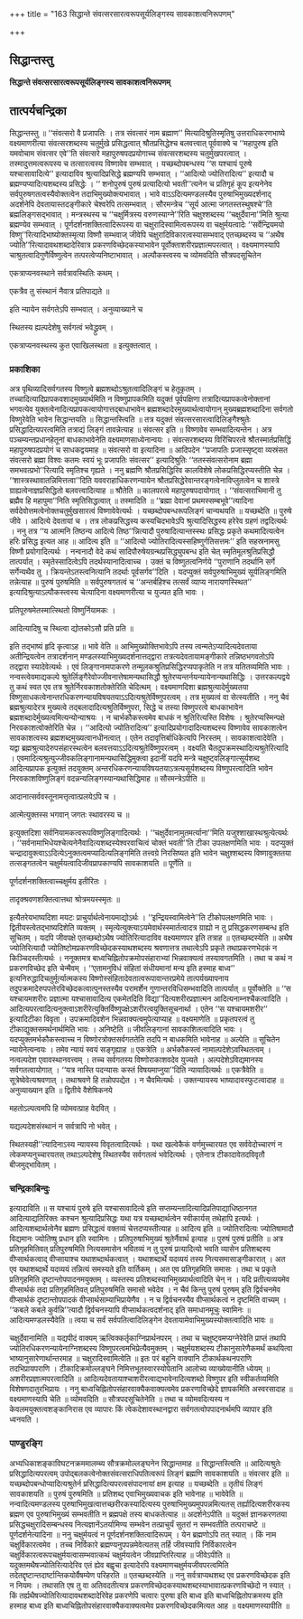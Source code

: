 +++
title = "163 सिद्धान्ते संवत्सरसारत्वरूपसूर्यलिङ्गस्य सावकाशत्वनिरूपणम्"

+++


## सिद्धान्तस्तु

**सिद्धान्ते संवत्सरसारत्वरूपसूर्यलिङ्गस्य सावकाशत्वनिरूपणम्**

## **तात्पर्यचन्द्रिका**

सिद्धान्तस्तु ॥ ‘‘संवत्सरो वै प्रजापतिः । तत्र संवत्सरं नाम ब्रह्माण’’ मित्यादिश्रुतिस्मृतिषु उत्तराधिकरणभाष्ये वक्ष्यमाणरीत्या संवत्सरशब्दस्य चतुर्मुखे प्रसिद्धत्वात् श्रौतप्रसिद्धेश्च बलवत्त्वात् पूर्ववाक्ये च ‘‘महापुरुष इति यमवोचाम संवत्सर एवे’’ति संवत्सरे महापुरुषपदप्रयोगाच्च संवत्सरशब्दस्य चतुर्मुखपरत्वात् । तस्मादुत्तमत्वरूपस्य च तत्सारत्वस्य विष्णावेव सम्भवात् । यच्छब्दोपबन्धस्य ‘‘स यश्चायं पूरुषे यश्चासावादित्ये’’ इत्यादाविव श्रुत्यादिप्रसिद्धे ब्रह्मण्यपि सम्भवात् । ‘‘आदित्यो ज्योतिरादित्य’’ इत्यादौ च ब्रह्मण्यप्यादित्यशब्दस्य प्रसिद्धेः । ‘‘ शनोपुरुषं पुरुषं प्रत्यादित्यो भवती’’त्यनेन च प्रतिगृहं कूप इत्यनेनेव सर्वपुरुषगतत्वस्यैवोक्तत्वेन तदाभिमुख्योक्त्यभावात् । भावे वाऽऽदित्यमण्डलस्यैव पुरुषाभिमुख्यदर्शनाद् अदर्शनेपि देवतायास्तदङ्गीकारे चेश्वरेपि तत्सम्भवात् । सौरमन्त्रेच ‘‘सूर्य आत्मा जगतस्तस्थुषश्चे’’ति ब्रह्मलिङ्गसद्भावात् । मन्त्रस्थस्य च ‘‘चक्षुर्मित्रस्य वरुणस्याग्ने’’रिति चक्षुश्शब्दस्य ‘‘चक्षुर्देवाना’’मिति श्रुत्या ब्रह्मण्येव सम्भवात् । पूर्णदर्शनशक्तित्वादिरूपस्य वा चक्षुरादिस्वामित्वरूपस्य वा चक्षुर्मयत्वादेः ‘‘सर्वेन्द्रियमयो विष्णु’’रित्यादिभाष्योक्तस्मृत्या विष्णौ सम्भवाज् जीवेपि चक्षुरादिविकारत्वस्यासम्भवाद् एतच्छब्दस्य च ‘‘अथैष ज्योति’’रित्यादावथशब्दादेरिवात्र प्रकरणविच्छेदकस्याभावेन पूर्वोक्ताशरीरप्रज्ञात्मपरत्वात् । वक्ष्यमाणस्यापि चाश्रुतत्वादिगुणैर्विष्णुत्वेन तत्परत्वेप्यनिष्टाभावात् । अल्पौकस्त्वस्य च व्योमवदिति सौत्रपदसूचितेन

एकत्राप्यनवस्थाने सर्वत्रावस्थितिः कथम् ।

एकत्रैव तु संस्थानं नैवात्र प्रतिपाद्यते ॥

इति न्यायेन सर्वगतेऽपि सम्भवात् । अनुव्याख्याने च

स्थितस्य ह्यल्पदेशेषु सर्वगत्वं भवेद्ध्रुवम् ।

एकत्राप्यनवस्थस्य कुत एवाखिलस्थता ॥ इत्युक्तत्वात् ।

### **प्रकाशिका**

अत्र पृथिव्यादिसर्वगतस्य विष्णुत्वे ब्रह्मशब्दोऽश्रुतत्वादिलिङ्गं च हेतूकृतम् । तच्चादित्यादिप्रापकवशादमुख्यार्थमिति न विष्णुप्रापकमिति यदुक्तं पूर्वपक्षिणा तत्रादित्यप्रापकत्वेनोक्तानां भगवत्येव युक्तत्वेनादित्यप्रापकत्वायोगात्तद्बाधाभावेन ब्रह्मशब्दादेरमुख्यार्थत्वायोगान् मुख्यब्रह्मशब्दादिना सर्वगतो विष्णुरेवेति भावेन सिद्धान्तयति ॥ सिद्धान्तस्त्विति ॥ तत्र यदुक्तं संवत्सरसारत्वादिलिङ्गैश्श्रुतेः प्रसिद्धादित्यपरत्वमिति तत्राद्यं लिङ्गं तावन्नेत्याह ॥ संवत्सर इति ॥ विष्णावेव सम्भवादित्यन्तेन । अत्र पञ्चम्यन्तप्रधानहेतूनां बाधकाभावेनेति वक्ष्यमाणसाध्येनान्वयः । संवत्सरशब्दस्य विरिंचिपरत्वे श्रौतस्मार्तप्रसिद्धिं महापुरुषपदप्रयोगं च साधकद्वयमाह ॥ संवत्सरो वा इत्यादिना ॥ आदिपदेन ‘‘प्रजापतिः प्रजास्सृष्ट्वा व्यस्रंसत संवत्सरो ब्रह्मा विश्वः कतमः स्वयं भूः प्रजापतिः संवत्सर’’ इत्यादिश्रुतिः ‘‘ततस्संवत्सरोनाम ब्रह्मा समभवत्प्रभो’’रित्यादि स्मृतिश्च गृह्यते । ननु ब्रह्मणि श्रौतप्रसिद्धिरिव कालविशेषे लोकप्रसिद्धिरप्यस्तीति चेन्न । ‘‘शास्त्रस्थावातन्निमित्तत्वा’’दिति यववराहाधिकरणन्यायेन श्रौतप्रसिद्धेरेवान्तरङ्गत्वेनाविप्लुतत्वेन च शास्त्रे ग्राह्यत्वेनाज्ञप्रसिद्धितो बलवत्त्वादित्याह ॥ श्रौतेति ॥ कालपरत्वे महापुरुषपदायोगात् । ‘‘संवत्सराभिमानी तु ब्रह्मैव हि महापुमा’’निति स्मृतिसिद्धत्वात् ॥ तस्मादिति ॥ ‘‘ब्रह्मा देवानां प्रथमस्सम्बभूवे’’त्यादिना सर्वदेवोत्तमत्वेनोक्तचतुर्मुखसारत्वं विष्णावेवेत्यर्थः । यच्छब्दोपबन्धरूपलिङ्गं चान्यथयति ॥ यच्छब्देति ॥ पुरुषे जीवे । आदित्ये देवतायां च । तत्र लोकप्रसिद्धस्य कस्यचिदभावेऽपि श्रुत्यादिसिद्धस्य हरेरेव ग्रहणं तद्वदित्यर्थः । ननु तत्र ‘‘य आत्मनि तिष्ठन्य आदित्ये तिष्ठ’’न्नित्यादौ पुरुषादित्यान्तस्स्थः प्रसिद्धः प्रकृते कथमादित्यत्वेन हरिः प्रसिद्ध इत्यत आह ॥ आदित्य इति ॥ ‘‘आदित्यो ज्योतिरादित्यस्सहिष्णुर्गतिसत्तमः’’ इति सहस्रनामसु विष्णौ प्रयोगादित्यर्थः । नन्वनादौ वेदे कथं सादिपौरुषेयग्रन्थप्रसिद्ध्युपबन्ध इति चेत् स्मृतिमूलश्रुतिप्रसिद्धौ तात्पर्यात् । स्मृतेस्सादित्वेऽपि तदर्थस्यानादित्वाच्च । उक्तं च विष्णुतत्वनिर्णये ‘‘पुराणानि तदर्थानि सर्गे सर्गेन्यथैव तु । क्रियन्तेऽतस्त्वनित्यानि तदर्थाः पूर्वसर्गव’’दिति । यदप्युक्तं सर्वपुरुषाभिमुख्यं सूर्यलिङ्गमिति तन्नेत्याह ॥ पुरुषं पुरुषमिति ॥ सर्वपुरुषगतत्वं च ‘‘अन्तर्बहिश्च तत्सर्वं व्याप्य नारायणस्स्थित’’ इत्यादिश्रुत्याऽल्पौकस्त्वस्य चेत्यादिना वक्ष्यमाणरीत्या च युज्यत इति भावः ।

प्रतिपूरुषमेतस्मात्स्थितो विष्णुर्नियामकः ।

आदित्यादिषु च स्थित्वा द्योतकोऽसौ प्रति प्रति ॥

इति तद्भाष्यं हृदि कृत्वाऽह ॥ भावे वेति ॥ आभिमुख्योक्तिभावेऽपि तस्य त्वन्मतेऽप्यादित्यदेवताया अतीन्द्रियत्वेन तत्रादर्शनान् मण्डलस्याभिमुख्यदर्शनात्तद्द्वारा तत्रत्यदेवतायामङ्गीकारे तन्निष्ठभगवतोऽपि तद्द्वारा स्यादेवेत्यर्थः । एवं लिङ्गानामपाकरणे तन्मूलकश्रुतिप्रसिद्धिरप्यपाकृतेति न तत्र यतितव्यमिति भावः । नन्वस्त्वेवमाद्यकल्पे श्रुतेर्लिङ्गैरेवोज्जीवनात्तेषामन्यथासिद्धौ श्रुतेरप्यन्तर्नयन्यायेनान्यथासिद्धिः । उत्तरकल्पद्वये तु कथं स्वत एव तत्र श्रुतेर्निरवकाशतोक्तेरिति चेदित्थम् । वक्ष्यमाणदिशा ब्रह्मश्रुत्यादेर्मुख्यतया विष्णुसाधकत्वेनान्तरधिकरणन्यायविषयतयाऽऽदित्यश्रुतेर्विष्णुपरत्वम् । तत्र मुख्यत्वं वा सेत्स्यतीति । ननु चैवं ब्रह्मश्रुत्यादेरत्र मुख्यत्वे तद्बलादादित्यश्रुतिर्विष्णुपरा, सिद्धे च तस्या विष्णुपरत्वे बाधकाभावेन ब्रह्मशब्दादेर्मुख्यत्वमित्यन्योन्याश्रयः । न चार्भकौकस्त्वमेव बाधकं न श्रुतिरित्यस्ति विशेषः । श्रुतेरप्यस्मिन्पक्षे निरवकाशत्वोक्तेरिति चेन्न । ‘‘आदित्यो ज्योतिरादित्य’’ इत्यादिप्रयोगादादित्यशब्दस्य विष्णावेव सावकाशत्वेन सावकाशत्वस्य ब्रह्मशब्दमुख्यत्वानधीनत्वात् । एतेन तदावृत्तिर्बाधिकेत्यपि निरस्तम् । सावकाशत्वादेवेति । यद्वा ब्रह्मश्रुत्यादेरुपसंहारस्थत्वेन बलवत्तयाऽऽदित्यश्रुतेर्विष्णुपरत्वम् । वक्ष्यति चैतदुपक्रमस्थादित्यश्रुतेरित्यादि । एवमादित्यश्रुत्युज्जीवकलिङ्गानामन्यथासिद्धिमुक्त्वा इदानीं यदपि मन्त्रे चक्षुष्ट्वलिङ्गात्सूर्यशब्द आदित्यप्रापक इत्युक्तं तदयुक्तम् अन्तरधिकरणन्यायविषयतयाऽत्रत्यसूर्यशब्दस्य विष्णुपरत्वादिति भावेन निरवकाशविष्णुलिङ्गं वदन्नन्यलिङ्गस्यान्यथासिद्धिमाह ॥ सौरमन्त्रेऽपीति ॥

आदानात्सर्ववस्तूनामत्तृत्वात्प्रलयेऽपि च ।

आत्मेत्युक्तस्स भगवान् जगतः स्थावरस्य च ॥

इत्युक्तदिशा सर्वनियामकत्वरूपविष्णुलिङ्गादित्यर्थः । ‘‘चक्षुर्देवानामुतमर्त्याना’’मिति यजुश्शाखास्थश्रुत्येत्यर्थः । ‘‘सर्वनामाभिधेयश्चेत्यनेनैवादित्यशब्दस्येश्वरवाचित्वं चोक्तं भवती’’ति टीका उपलक्षणमिति भावः । यदप्युक्तं चन्द्रादावुक्त्वाऽऽदित्येऽनुक्तत्वमप्यादित्यलिङ्गमिति तत्त्वग्रे निरसिष्यत इति भावेन चक्षुश्शब्दस्य विष्णावुक्ततया तत्सङ्गतत्वेन चक्षुर्मयत्वादिजीवप्रापकाण्यपि सावकाशयति ॥ पूर्णेति ॥

पूर्णदर्शनशक्तित्वाच्चक्षुर्मय इतीरितः ।

तादृक्श्रवणशक्तित्वात्तथा श्रोत्रमयस्स्मृतः ॥

इत्यैतरेयभाष्यदिशा मयटः प्राचुर्यार्थत्वेनायमाद्योऽर्थः । ‘‘इन्द्रियस्वामित्वेने’’ति टीकोपलक्षणमिति भावः । द्वितीयस्त्वेतद्भाष्यदिशेति व्यक्तम् । स्मृत्येत्युक्त्याऽयमेवार्थस्स्मार्तत्वादत्र ग्राह्यो न तु प्रसिद्धकरणसम्बन्ध इति सूचितम् । यदपि जीवपक्षे एतच्छब्दोऽथैष ज्योतिरित्यादाविव वक्ष्यमाणपर इति तत्राह ॥ एतच्छब्दस्येति ॥ अथैष ज्योतिरित्यादौ ज्योतिष्टोमप्रकरणविच्छेदकस्याथशब्दस्य श्रवणात्तत्र तथात्वेऽपि प्रकृते तथाप्रकरणभेदकं न किञ्चिदस्तीत्यर्थः । ननूक्तमत्र बाध्वचिह्नितोपक्रमोपसंहाराभ्यां भिन्नवाक्यत्वं तस्यावगतमिति । तथा च कथं न प्रकरणविच्छेद इति चेन्मैवम् । ‘‘एतामनुविधं संहितां संधीयमानां मन्य इति हस्माह बाध्व’’ इत्यनिरुद्धादिचतुर्मूर्त्यात्मकस्य विष्णोस्संहितादेवतात्वरूपावान्तरप्रमेये तात्पर्यख्यापनाय तदुपक्रमादेरुपपत्तेरविच्छेदकत्वात्पुनस्तस्यैव परामर्शेन गुणान्तरविधिसम्भवादिति तात्पर्यात् ॥ पूर्वोक्तेति ॥ ‘‘स यश्चायमशरीरः प्रज्ञात्मा यश्चासावादित्य एकमेतदिति विद्या’’दित्यशरीरप्रज्ञात्मन आदित्यनाम्नश्चैकत्वादिति । आदित्यपरत्वादित्यनुक्त्वाऽशरीरेत्युक्तिर्विष्णुपक्षेऽशरीरत्वयुक्तिसूचनार्था । एतेन ‘‘स यश्चायमशरीर’’ इत्यादिटीका विवृता । उपक्रमादिवशेन भिन्नवाक्यत्वमुपेत्याप्याह ॥ वक्ष्यमाणेति ॥ प्रकृतपरत्वं तु टीकाद्युक्तसमर्थनार्थमिति भावः । अनिष्टेति ॥ जीवलिङ्गानां सावकाशितत्वादिति भावः । यदप्युक्तमर्भकौकस्त्वाच्च न विष्णोरत्रोक्तसर्वगततेति तदपि न बाधकमिति भावेनाह ॥ अल्पेति ॥ सूचितेन न्यायेनेत्यन्वयः । तमेव न्यायं स्वयं सङ्गृह्याह ॥ एकत्रेति ॥ अर्भकौकस्त्वं नामाल्पदेशेऽवस्थितत्वम् । नत्वल्पदेश एवावस्थानवत्त्वम् । तच्च सर्वगतस्य विष्णोराकाशवदेव युज्यते । अल्पदेशेऽविद्यमानस्य सर्वगतत्वायोगात् । ‘‘यत्र नास्ति पदन्यासः कस्तं विषयमाप्नुया’’दिति न्यायादित्यर्थः ॥ एकत्रैवेति ॥ सूत्रेष्वेवेत्यश्रवणात् । तथाश्रवणे हि तन्नोपपद्येत । न चैवमित्यर्थः । उक्तन्यायस्य भाष्यादावस्फुटत्वादाह ॥ अनुव्याख्यान इति ॥ द्वितीये वैशेषिकनये

महतोऽल्पत्वमपि हि व्योमवत्प्राह वेदवित् ।

यद्यल्पदेशसंस्थानं न सर्वत्रापि नो भवेत् ।

स्थितस्यही’’त्यादिनाऽस्य न्यायस्य विवृतत्वादित्यर्थः । यथा खल्वेकैकं वर्णमुच्चारयत एव सर्ववेदोच्चारणं न त्वेकमप्यनुच्चारयतस् तथाऽल्पदेशेषु स्थितस्यैव सर्वगतत्वं भवेदित्यर्थः । एतेनात्र टीकादावेतदविवृतौ बीजमुद्भावितम् ।

### **चन्द्रिकाबिन्दुः**

इत्यादाविति ॥ स यश्चायं पुरुषे इति यश्चासावादित्ये इति सप्तम्यन्तादित्यादिप्रतिपाद्याधिष्ठानगत आदित्याद्यतिरिक्तः कश्चन श्रुत्यादिप्रसिद्धः यथा यत्र यच्छब्दार्थत्वेन स्वीकार्यस् तथेहापि इत्यर्थः । आदित्यशब्दार्थत्वेनैव ब्रह्मणः प्रसिद्धत्वं वक्तव्यं चेत्तदप्यस्तीत्याह ॥ आदित्य इति ॥ ज्योतिरादित्यः ज्योतिषामादौ विद्यमानः ज्योतिष्षु प्रधान इति स्वामिनः । प्रतिपुरुषाभिमुख्यं श्रुतेर्नैवार्थ इत्याह ॥ पुरुषं पुरुषं प्रतीति ॥ अत्र प्रतिगृहमितिवत् प्रतिपुरुषमिति नित्यसमासेन भवितव्यं न तु पुरुषं प्रत्यादित्यो भवति व्यासेन प्रतिशब्दस्य वीप्सार्थकत्वाद् वीप्सायाश्च यथाशब्दार्थकत्वात् । यथाशब्दार्थे यदव्ययं तस्य नित्यसमासाङ्गीकारात् । अत एव यथाशब्दार्थे यदव्ययं तन्नित्यं समस्यते इति वार्तिकम् । अत एव प्रतिगृहमिति समासः । तथा च प्रकृते प्रतिगृहमिति दृष्टान्तोपपादनमयुक्तम् । व्यस्तस्य प्रतिशब्दस्याभिमुख्यार्थत्वादिति चेन् न । यदि प्रतीत्यव्ययमेव वीप्सार्थकं तदा प्रतिगृहमितिवत् प्रतिपुरुषमिति समासो भवेदेव । न चैवं किन्तु पुरुषं पुरुषम् इति द्विर्वचनमेव वीप्सार्थकं दृष्टान्तोपपादकं वीप्सार्थसाम्याभिप्रायेणैव । न च द्विर्वचनस्यैव वीप्सार्थकत्वं न दृष्टमिति वाच्यम् । ‘‘कबले कबले कुर्वन्नि’’त्यादौ द्विर्वचनस्यापि वीप्सार्थकत्वदर्शनाद् इति समाधानमूचुः स्वामिनः ॥ आदित्यमण्डलस्यैवेति ॥ त्वया च सर्वं सर्वपतित्वादिलिङ्गेन देवतायामेवाभिमुख्यस्योक्तत्वादिति भावः ॥

चक्षुर्देवानामिति ॥ यद्यपीदं वाक्यम् ऋत्विक्कर्तृकाग्निप्रार्थनपरम् । तथा च चक्षुष्ट्वमप्यग्नेरेवेति प्राप्तं तथापि ज्योतिरधिकरणन्यायेनाग्निशब्दस्य विष्णुपरत्वमभिप्रेत्यैवमुक्तम् । चक्षुर्मयशब्दस्य टीकानुसारेणैकमर्थं कथयित्वा भाष्यानुसारेणार्थान्तरमाह ॥ चक्षुरादिस्वामित्वेति ॥ इतः परं बहूनि वाक्यानि टीकार्थकथनपराणि तदभिप्रायपराणि । टीकादिक्रमोल्लङ्घने निमित्तभूतस्वारस्योपेतानि आलोच्य व्याख्येयानीति ध्येयम् ॥ अशरीरप्रज्ञात्मपरत्वादिति ॥ आदित्यदेवतायाश्चाशरीरत्वाद्यभावेनादित्यशब्दो विष्णुपर इति स्वीकर्तव्यमिति विशेषणदातुरभिप्रायः । ननु बाध्वचिह्नितोपसंहारवाक्यैकवाक्यत्वमेव प्रकरणाविच्छेदे ज्ञापकमिति अस्वरसादाह ॥ वक्ष्यमाणस्यापि चेति ॥ व्योमवदिति ॥ सौत्रपदसूचितेनेति ॥ तथा च व्योमवदित्यस्य न केवलमयुक्तत्वशङ्कानिरास एव व्यापारः किं त्वेकदेशावस्थानद्वारा सर्वगतत्वोपपादनार्थमपि व्यापार इति ध्वनयति ।

### **पाण्डुरङ्गि**

अभ्यधिकाशङ्काविघटनक्रममालम्ब्य सौत्रक्रमोल्लङ्घनेन सिद्धान्तमाह ॥ सिद्धान्तस्त्विति ॥ आदित्यश्रुतेः प्रसिद्धादित्यपरत्वम् उपोद्बलकत्वेनोक्तसंवत्सराधिपतित्वरूपं लिङ्गं ब्रह्मणि सावकाशयति ॥ संवत्सर इति ॥ यच्छब्दोपबन्धोप्यादित्यश्रुतेर्न प्रसिद्धादित्यपरत्वसंपादनायां क्षम इत्याह ॥ यच्छब्देति ॥ तृतीयं लिङ्गं सावकाशयति ॥ पुरुषं पुरुषमिति ॥ प्रतिशब्द एवाभिमुख्यवाचक इति भावेनाह ॥ भावेवेति ॥ नन्वादित्यमण्डलस्य पुरुषाभिमुखत्वात्तच्छरीरकस्यादित्यस्य पुरुषाभिमुख्यमुपपन्नमित्यतस् तर्ह्यादित्यशरीरकस्य ब्रह्मण एव पुरुषाभिमुख्यं सम्भवतीति न ब्रह्मपक्षे तस्य बाधकतेत्याह ॥ अदर्शनेऽपीति ॥ यदुक्तं ज्ञानकरणतया प्रसिद्धचक्षुरादिसम्बन्धस्य नित्यज्ञानेंऽतर्यामिण्य सम्भवेन तत्प्राचुर्यं सुतरां न सम्भवतीति तत्पराचष्टे ॥ पूर्णदर्शनेत्यादिना ॥ ननु चक्षुर्मयत्वं न पूर्णदर्शनशक्तित्वादिरूपम् । येन ब्रह्मणोऽपि तत् स्यात् । किं नाम चक्षुर्विकारत्वमेव । तच्च निर्विकारे ब्रह्मण्यनुपपन्नमेवेत्यतस् तर्हि जीवस्यापि निर्विकारत्वेन चक्षुर्विकारत्वरूपचक्षुर्मयत्वासम्भवात्कथं चक्षुर्मयत्वेन जीवप्राप्तिरित्याह ॥ जीवेऽपीति ॥ यदुक्तमथैषज्योतिरित्यादेरिव एतं ह्येव बह्वृचा इत्यादेरपि वक्ष्यमाणचक्षुर्मयजीवपरत्वमिति तदेतद्दृष्टान्तदार्ष्टान्तिकयोर्वैषम्येण परिहरति ॥ एतच्छब्दस्येति ॥ ननु सर्वत्राप्यथशब्द एव प्रकरणविच्छेदक इति न नियमः । तथासति एष तु वा अतिवदतीत्यत्र प्रकरणविच्छेदकस्याथशब्दस्याभावात्प्रकरणविच्छेदो न स्यात् । किं तर्ह्यथैषज्योतिरित्यादावथशब्दादेरिवेह प्रकरणेपि चत्वारः पुरुषा इति बाध्व इति बाध्वचिह्नितोपक्रमस्य इति हस्माह बाध्व इति बाध्वचिह्नितोपसंहारवाक्यैकवाक्यत्वमेव प्रकरणविच्छेदकमित्यत आह ॥ वक्ष्यमाणस्यापीति ॥

